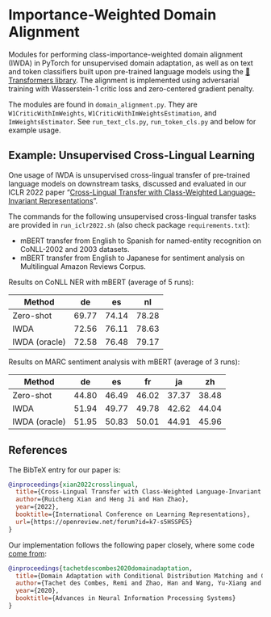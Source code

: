 # Importance-Weighted Domain Alignment

Modules for performing class-importance-weighted domain alignment (IWDA) in PyTorch for unsupervised domain adaptation, as well as on text and token classifiers built upon pre-trained language models using the [🤗 Transformers library](https://github.com/huggingface/transformers). The alignment is implemented using adversarial training with Wasserstein-1 critic loss and zero-centered gradient penalty.

The modules are found in `domain_alignment.py`. They are `W1CriticWithImWeights`, `W1CriticWithImWeightsEstimation`, and `ImWeightsEstimator`. See `run_text_cls.py`, `run_token_cls.py` and below for example usage.

## Example: Unsupervised Cross-Lingual Learning

One usage of IWDA is unsupervised cross-lingual transfer of pre-trained language models on downstream tasks, discussed and evaluated in our ICLR 2022 paper “[Cross-Lingual Transfer with Class-Weighted Language-Invariant Representations](https://openreview.net/forum?id=k7-s5HSSPE5)”. 

The commands for the following unsupervised cross-lingual transfer tasks are provided in `run_iclr2022.sh` (also check package `requirements.txt`):

- mBERT transfer from English to Spanish for named-entity recognition on CoNLL-2002 and 2003 datasets.
- mBERT transfer from English to Japanese for sentiment analysis on Multilingual Amazon Reviews Corpus.

Results on CoNLL NER with mBERT (average of 5 runs):

| Method        | de    | es    | nl    |
| ------------- | ----- | ----- | ----- |
| Zero-shot     | 69.77 | 74.14 | 78.28 |
| IWDA          | 72.56 | 76.11 | 78.63 |
| IWDA (oracle) | 72.58 | 76.48 | 79.17 |

Results on MARC sentiment analysis with mBERT (average of 3 runs):

| Method        | de    | es    | fr    | ja    | zh    |
| ------------- | ----- | ----- | ----- | ----- | ----- |
| Zero-shot     | 44.80 | 46.49 | 46.02 | 37.37 | 38.48 |
| IWDA          | 51.94 | 49.77 | 49.78 | 42.62 | 44.04 |
| IWDA (oracle) | 51.95 | 50.83 | 50.01 | 44.91 | 45.96 |

## References

The BibTeX entry for our paper is:

```bibtex
@inproceedings{xian2022crosslingual,
  title={Cross-Lingual Transfer with Class-Weighted Language-Invariant Representations},
  author={Ruicheng Xian and Heng Ji and Han Zhao},
  year={2022},
  booktitle={International Conference on Learning Representations},
  url={https://openreview.net/forum?id=k7-s5HSSPE5}
}
```

Our implementation follows the following paper closely, where some code [come from](https://github.com/microsoft/Domain-Adaptation-with-Conditional-Distribution-Matching-and-Generalized-Label-Shift):

```bibtex
@inproceedings{tachetdescombes2020domainadaptation,
  title={Domain Adaptation with Conditional Distribution Matching and Generalized Label Shift},
  author={Tachet des Combes, Remi and Zhao, Han and Wang, Yu-Xiang and Gordon, Geoff},
  year={2020},
  booktitle={Advances in Neural Information Processing Systems}
}
```
